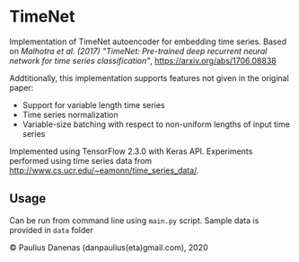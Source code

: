 # TimeNet
Implementation of TimeNet autoencoder for embedding time series. Based on 
_Malhotra et al. (2017) "TimeNet: Pre-trained deep recurrent neural network for time series classification"_, https://arxiv.org/abs/1706.08838

Addtitionally, this implementation supports features not given in the original paper:
* Support for variable length time series 
* Time series normalization  
* Variable-size batching with respect to non-uniform lengths of input time series

Implemented using TensorFlow 2.3.0 with Keras API. Experiments performed using time series data from http://www.cs.ucr.edu/~eamonn/time_series_data/.

## Usage
Can be run from command line using `main.py` script. Sample data is provided in `data` folder

&copy; Paulius Danenas (danpaulius(eta)gmail.com), 2020